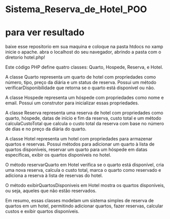 # Sistema_Reserva_de_Hotel_POO

# para ver resultado
baixe esse repositorio em sua maquina e coloque na pasta htdocs no xamp
inicie o apache.
abra o localhost do seu navegador, abrindo a pasta com o diretorio hotel.php!

Este código PHP define quatro classes: Quarto, Hospede, Reserva, e Hotel.

A classe Quarto representa um quarto de hotel com propriedades como número, tipo, preço da diária e um status de reserva. Possui um método verificarDisponibilidade que retorna se o quarto está disponível ou não.

A classe Hospede representa um hóspede com propriedades como nome e email. Possui um construtor para inicializar essas propriedades.

A classe Reserva representa uma reserva de hotel com propriedades como quarto, hóspede, datas de início e fim da reserva, custo total e um método calculaCustoTotal que calcula o custo total da reserva com base no número de dias e no preço da diária do quarto.

A classe Hotel representa um hotel com propriedades para armazenar quartos e reservas. Possui métodos para adicionar um quarto à lista de quartos disponíveis, reservar um quarto para um hóspede em datas específicas, exibir os quartos disponíveis no hotel.

O método reservarQuarto em Hotel verifica se o quarto está disponível, cria uma nova reserva, calcula o custo total, marca o quarto como reservado e adiciona a reserva à lista de reservas do hotel.

O método exibirQuartosDisponiveis em Hotel mostra os quartos disponíveis, ou seja, aqueles que não estão reservados.

Em resumo, essas classes modelam um sistema simples de reserva de quartos em um hotel, permitindo adicionar quartos, fazer reservas, calcular custos e exibir quartos disponíveis.
